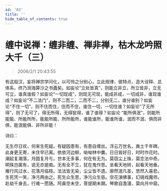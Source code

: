 ```yaml
---
id: '03'
title: ''
hide_table_of_contents: true
---
```


# 缠中说禅：缠非缠、禅非禅，枯木龙吟照大千（三）

> 2006/2/1 20:43:55

有这般汉，妄将禅宗学问化，以可怜之分别心，立此规律、彼特点，造大诠释、总体系，终乃测海算沙之书蠹矣。如妄论“立处皆真”，则能立非立，所立皆非，立无可立，谁真谁假？如妄论“一切现成”，则现无可现，能成非成，一切成非，谁现谁成？如妄论“不二法门”，则不二而二，二而不二，分别无二，谁分谁别？如妄论“不住一切”，则不住而住，住而不住，谁住一切，一切住谁？如妄论“了无所得”，则了无可了，得无所得，无得犹得，谁了谁得？如妄论 “能所俱泯”，则能所能能、所能所所，能能所能、所所能所，谁能谁所，能谁所谁，泯而不泯、俱而非俱，能泯能俱、非所非能！

 
诗曰：

无生尽日欢，何来生死疑。有疑因患有，有患自缠丝。浮云万世名，粪土千年碑。<br/>
此身更无寄，未住早已离。依依河边柳，呦呦林中麋。日日皆好日，时时作花时。<br/>
潮起复潮落，月圆复月亏。世本无多事，何在有无为。莫窃尘上珠，莫恋法中奇。<br/>
明珠岂属有，说无亦是痴。无有全不立，犹在鬼作思。坐看天地转，起看天地垂。<br/>
雁行风过水，花落月临枝。法法皆无染，尘尘皆不遗。廓然泯凡圣，悠然入喜悲。<br/>
生死凭一笑，净污两由之。死生众生恩，净污众生慈。空花演佛事，幻镜戏魔师。<br/>
赴劫千身去，行难一愿随。阿鼻空未空，菩提期未期。琴歌自澹漫，莫向月中窥。